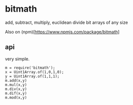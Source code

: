 # bitmath
add, subtract, multiply, euclidean divide bit arrays of any size

Also on (npm)[https://www.npmjs.com/package/bitmath]

## api

very simple.

```
m = require('bitmath');
x = Uint1Array.of(1,0,1,0);
y = Uint1Array.of(1,1,1);
m.add(x,y)
m.mul(x,y)
m.div(x,y)
m.dif(x,y)
m.mod(x,y)
```

